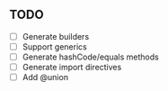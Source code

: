 ## TODO

- [ ] Generate builders
- [ ] Support generics
- [ ] Generate hashCode/equals methods
- [ ] Generate import directives
- [ ] Add @union
